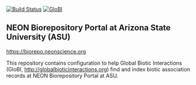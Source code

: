 [![Build Status](https://travis-ci.org/globalbioticinteractions/neon-biorepo.svg)](https://travis-ci.org/globalbioticinteractions/neon-biorepo) [![GloBI](http://api.globalbioticinteractions.org/interaction.svg?accordingTo=globi:globalbioticinteractions/neon-biorepo)](http://globalbioticinteractions.org/?accordingTo=globi:globalbioticinteractions/neon-biorepo) 

## NEON Biorepository Portal at Arizona State University (ASU) 

https://biorepo.neonscience.org

This repository contains configuration to help Global Biotic Interactions (GloBI, http://globalbioticinteractions.org) find and index biotic association records at NEON Biorepository Portal at ASU.
